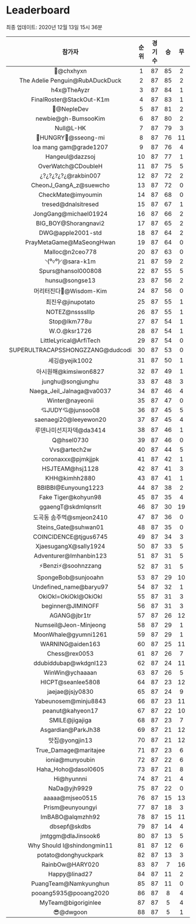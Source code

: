 # Leaderboard
최종 업데이트: 2020년 12월 13일 15시 36분




| 참가자 | 순위 | 경기수 | 승 | 무 | 패 | 승점 |
|:---:|:---:|:---:|:---:|:---:|:---:|:---:|
| 👑@chxhyxn | 1 | 87 | 85 | 2 | 0 | 257 |
| The Adelie Penguin@RubADuckDuck | 2 | 87 | 85 | 2 | 0 | 257 |
| h4x@TheAyzr | 3 | 87 | 84 | 1 | 2 | 253 |
| FinalRoster@StackOut-K1m | 4 | 87 | 83 | 1 | 3 | 250 |
| 🥈@NepleDev | 5 | 87 | 81 | 2 | 4 | 245 |
| newbie@gh-BumsooKim | 6 | 87 | 80 | 2 | 5 | 242 |
| Null@L-HK | 7 | 87 | 79 | 3 | 5 | 240 |
| 🍗HUNGRY🍗@sseong-mi | 8 | 87 | 76 | 11 | 0 | 239 |
| loa mang gam@grade1207 | 9 | 87 | 76 | 4 | 7 | 232 |
| Hangeul@dazzsoj | 10 | 87 | 77 | 1 | 9 | 232 |
| OverWatch@CDoubleH | 11 | 87 | 75 | 5 | 7 | 230 |
| ¿?¿?¿?¿?¿@rakbin007 | 12 | 87 | 72 | 2 | 13 | 218 |
| CheonJ_GangA_z@suewcho | 13 | 87 | 72 | 0 | 15 | 216 |
| CheckMate@imyoumin | 14 | 87 | 68 | 0 | 19 | 204 |
| tresed@dnalsitresed | 15 | 87 | 67 | 1 | 19 | 202 |
| JongGang@michael01924 | 16 | 87 | 66 | 2 | 19 | 200 |
| BIG_BOY@Shorangnavi2 | 17 | 87 | 65 | 2 | 20 | 197 |
| DWG@apple2001-std | 18 | 87 | 64 | 2 | 21 | 194 |
| PrayMetaGame@MaSeongHwan | 19 | 87 | 64 | 0 | 23 | 192 |
| Malloc@n2ceo778 | 20 | 87 | 63 | 0 | 24 | 189 |
| ◝(⁰▿⁰)◜@sara-k1m | 21 | 87 | 59 | 2 | 26 | 179 |
| Spurs@hansol000808 | 22 | 87 | 55 | 5 | 27 | 170 |
| hunsu@songse13 | 23 | 87 | 56 | 2 | 29 | 170 |
| 머리터진다🤯@Wisdom-Kim | 24 | 87 | 56 | 0 | 31 | 168 |
| 최진우@jinupotato | 25 | 87 | 55 | 1 | 31 | 166 |
| NOTEZ@nsssslllp | 26 | 87 | 55 | 1 | 31 | 166 |
| Stop@lkm778u | 27 | 87 | 54 | 1 | 32 | 163 |
| W.O.@ksr1726 | 28 | 87 | 54 | 1 | 32 | 163 |
| LittleLyrical@ArfiTech | 29 | 87 | 54 | 0 | 33 | 162 |
| SUPERULTRACAPSSHONGZZANG@dudcodi | 30 | 87 | 53 | 0 | 34 | 159 |
| 세깅@yejik1002 | 31 | 87 | 50 | 1 | 36 | 151 |
| 아시원해@kimsiwon6827 | 32 | 87 | 49 | 1 | 37 | 148 |
| junghu@songjunghu | 33 | 87 | 48 | 3 | 36 | 147 |
| Naega_Jeil_Jalnaga@va0037 | 34 | 87 | 46 | 4 | 37 | 142 |
| Winter@nayeonii | 35 | 87 | 47 | 0 | 40 | 141 |
| 💘JUDY💘@junsoo08 | 36 | 87 | 45 | 5 | 37 | 140 |
| saenaegi20@leeyewon20 | 37 | 87 | 45 | 4 | 38 | 139 |
| 루덴나미선지자덱@da3414 | 38 | 87 | 46 | 1 | 40 | 139 |
| Q@hsel0730 | 39 | 87 | 46 | 0 | 41 | 138 |
| Vvs@artech2w | 40 | 87 | 44 | 5 | 38 | 137 |
| coronaxxx@pjmkjjpk | 41 | 87 | 42 | 1 | 44 | 127 |
| HSJTEAM@hsj1128 | 42 | 87 | 41 | 3 | 43 | 126 |
| KHH@kimhh2880 | 43 | 87 | 41 | 1 | 45 | 124 |
| BBIBBI@Eunyoung1223 | 44 | 87 | 38 | 2 | 47 | 116 |
| Fake Tiger@kohyun98 | 45 | 87 | 35 | 4 | 48 | 109 |
| ggaengT@skdmlqnsrlt | 46 | 87 | 30 | 19 | 38 | 109 |
| 도곡동 솜주먹@smjeon2410 | 47 | 87 | 36 | 0 | 51 | 108 |
| Steins_Gate@suhwan01 | 48 | 87 | 35 | 0 | 52 | 105 |
| COINCIDENCE@tjgus6745 | 49 | 87 | 34 | 3 | 50 | 105 |
| XjaesugangX@sally1924 | 50 | 87 | 33 | 5 | 49 | 104 |
| Adventurer@Imhanbin123 | 51 | 87 | 31 | 5 | 51 | 98 |
| ⚡Benzi⚡@soohnzzang | 52 | 87 | 31 | 5 | 51 | 98 |
| SpongeBob@sunjooahn | 53 | 87 | 29 | 10 | 48 | 97 |
| Undefined_name@baryu97 | 54 | 87 | 32 | 1 | 54 | 97 |
| OkiOkl=OkiOkl@OkiOkl | 55 | 87 | 31 | 3 | 53 | 96 |
| beginner@JIMINOFF | 56 | 87 | 31 | 3 | 53 | 96 |
| AGANG@jbr1tr | 57 | 87 | 26 | 12 | 49 | 90 |
| Numseil@Jeon-Minjeong | 58 | 87 | 29 | 1 | 57 | 88 |
| MoonWhale@gyumni1261 | 59 | 87 | 29 | 1 | 57 | 88 |
| WARNING@aiden163 | 60 | 87 | 25 | 11 | 51 | 86 |
| Chess@rex0053 | 61 | 87 | 26 | 7 | 54 | 85 |
| ddubiddubap@wkdgnl123 | 62 | 87 | 24 | 11 | 52 | 83 |
| WinWin@ychaaaan | 63 | 87 | 26 | 5 | 56 | 83 |
| HICPT@seanlee5808 | 64 | 87 | 23 | 12 | 52 | 81 |
| jaejae@jsjy0830 | 65 | 87 | 24 | 9 | 54 | 81 |
| Yabeunosem@minju8843 | 66 | 87 | 23 | 11 | 53 | 80 |
| peanut@kahyeon17 | 67 | 87 | 22 | 10 | 55 | 76 |
| SMILE@jigajiga | 68 | 87 | 23 | 7 | 57 | 76 |
| Asgardian@ParkJh38 | 69 | 87 | 21 | 12 | 54 | 75 |
| 맛집@yongjin13 | 70 | 87 | 21 | 12 | 54 | 75 |
| True_Damage@maritajee | 71 | 87 | 23 | 6 | 58 | 75 |
| ionia@munyoubin | 72 | 87 | 22 | 6 | 59 | 72 |
| Haha_Hoho@dasol0605 | 73 | 87 | 21 | 8 | 58 | 71 |
| Hi@hyunnni | 74 | 87 | 21 | 4 | 62 | 67 |
| NaDa@yjh9929 | 75 | 87 | 22 | 0 | 65 | 66 |
| aaaaa@mjseo0515 | 76 | 87 | 15 | 13 | 59 | 58 |
| Prism@eunyoungyi | 77 | 87 | 18 | 3 | 66 | 57 |
| ImBABO@alqmzhh92 | 78 | 87 | 15 | 11 | 61 | 56 |
| dbsepf@skdbs | 79 | 87 | 14 | 4 | 69 | 46 |
| jmtggm@dlaJinsook6 | 80 | 87 | 13 | 5 | 69 | 44 |
| Why Should I@shindongmin11 | 81 | 87 | 12 | 6 | 69 | 42 |
| potato@donghyuckpark | 82 | 87 | 13 | 3 | 71 | 42 |
| RainbOw@HARY020 | 83 | 87 | 7 | 16 | 64 | 37 |
| Happy@linad27 | 84 | 87 | 11 | 2 | 74 | 35 |
| PuangTeam@Namkyunghun | 85 | 87 | 11 | 0 | 76 | 33 |
| pooang5935@pooang2020 | 86 | 87 | 8 | 4 | 75 | 28 |
| MyTeam@bigoriginlee | 87 | 87 | 5 | 4 | 78 | 19 |
| 😎@dwgoon | 88 | 87 | 5 | 1 | 81 | 16 |